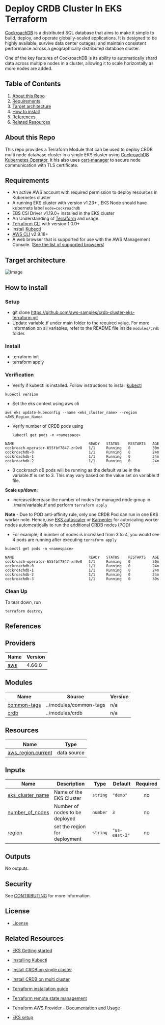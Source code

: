 # Deploy CRDB Cluster In EKS Terraform

[CockroachDB](https://www.cockroachlabs.com/docs/stable/) is a distributed SQL database that aims to make it simple to build, deploy, and operate globally-scaled applications. It is designed to be highly available, survive data center outages, and maintain consistent performance across a geographically distributed database cluster.

One of the key features of CockroachDB is its ability to automatically shard data across multiple nodes in a cluster, allowing it to scale horizontally as more nodes are added.  


## Table of Contents
1. [About this Repo](#about)
2. [Requirements](#requirements)
3. [Target architecture](#architecture)
4. [How to install](#install)
5.  [References](#references)
6. [Related Resources](#resources)


## About this Repo <a name="about"></a>
This repo provides a Terraform Module that can be used to deploy CRDB  multi node database cluster in a single EKS cluster using [CockroachDB Kubernetes Operator](https://github.com/cockroachdb/cockroach-operator). It his also uses [cert-manager](https://cert-manager.io/)  to secure node communication with TLS certificate.


## Requirements <a name="requirements"></a>

-   An active AWS account with required permission to deploy resources in Kubernetes cluster    
-   A running EKS cluster with version v1.23+ , EKS Node should have kubernets label `node=cockroachdb`    
-   EBS CSI Driver v1.19.0+ installed in the EKS cluster    
-   An Understanding of [Terraform](https://developer.hashicorp.com/terraform/docs) and usage.    
-   [Terraform CLI](https://learn.hashicorp.com/tutorials/terraform/install-cli) with version 1.0.0+    
-   Install [Kubectl](https://docs.aws.amazon.com/eks/latest/userguide/install-kubectl.htm)    
-   [AWS CLI](https://docs.aws.amazon.com/cli/latest/userguide/getting-started-install.html) v2.9.18+    
-   A web browser that is supported for use with the AWS Management Console. ([See the list of supported browsers](https://aws.amazon.com/premiumsupport/knowledge-center/browsers-management-console/))

## Target architecture <a name="architecture"></a>
![Image](https://vzm39wj0ik.execute-api.us-east-1.amazonaws.com/v1/contents/e22d81ab-b85c-4709-8579-4c9cdb4afdb6/images/054dc293-a331-4ef3-9d12-1659eef2f76f.png)

## How to install <a name="install"></a>

### Setup	

 - git clone   https://github.com/aws-samples/crdb-cluster-eks-terraform.git
 - Update variable.tf under main folder to the required value. For more information on all variables, refer to the README file inside `modules/crdb` folder. 

### Install 

 - terraform init 
 - terraform apply

### Verification

 - Verify if kubectl is installed. Follow instructions to install
   [kubectl](https://docs.aws.amazon.com/eks/latest/userguide/install-kubectl.html)
```
kubectl version
```
-   Set the eks context using aws cli
    

```
aws eks update-kubeconfig --name <eks_cluster_name> --region <AWS_Region_Name>
```

-   Verify number of CRDB pods using
    
    ```
    kubectl get pods -n <namespace>
    ```
    

```
NAME                                  READY   STATUS    RESTARTS   AGE
cockroach-operator-655fbf7847-zn9v8   1/1     Running   0          30m
cockroachdb-0                         1/1     Running   0          24m
cockroachdb-1                         1/1     Running   0          24m
cockroachdb-2                         1/1     Running   0          24m
```

-   3 cockroach dB pods will be running as the default value in the variable.tf is set to 3. This may vary based on the value set on variable.tf file.
    

**Scale up/down:**

-   Increase/decrease the number of nodes for managed node group in ./main/variable.tf and perform ```terraform apply ```

**Note** - Due to POD anti-affinity rule, only one CRDB Pod can run in one EKS worker note. Hence,use [EKS autoscaler](https://github.com/kubernetes/autoscaler/blob/master/cluster-autoscaler/cloudprovider/aws/README.md) or [Karpenter](https://karpenter.sh/docs/) for autoscaling worker nodes automcatically to run the additional CRDB nodes (POD)
    



-   For example, if number of nodes is increased from 3 to 4, you would see 4 pods are running after executing `terraform apply`
    


`kubectl get pods -n <namespace>`



    NAME                                  READY   STATUS    RESTARTS   AGE
    cockroach-operator-655fbf7847-zn9v8   1/1     Running   0          30m
    cockroachdb-0                         1/1     Running   0          24m
    cockroachdb-1                         1/1     Running   0          24m
    cockroachdb-2                         1/1     Running   0          24m
    cockroachdb-3                         1/1     Running   0          30s

### Clean Up
To tear down, run

```
terraform destroy
```

## References <a name="references"></a>

## Providers

| Name | Version |
|------|---------|
| <a name="provider_aws"></a> [aws](#provider\_aws) | 4.66.0 |

## Modules

| Name | Source | Version |
|------|--------|---------|
| <a name="module_common-tags"></a> [common-tags](#module\_common-tags) | ../modules/common-tags | n/a |
| <a name="module_crdb"></a> [crdb](#module\_crdb) | ../modules/crdb | n/a |

## Resources

| Name | Type |
|------|------|
| [aws_region.current](https://registry.terraform.io/providers/hashicorp/aws/latest/docs/data-sources/region) | data source |

## Inputs

| Name | Description | Type | Default | Required |
|------|-------------|------|---------|:--------:|
| <a name="input_eks_cluster_name"></a> [eks\_cluster\_name](#input\_eks\_cluster\_name) | Name of the EKS Cluster | `string` | `"demo"` | no |
| <a name="input_number_of_nodes"></a> [number\_of\_nodes](#input\_number\_of\_nodes) | Number of nodes to be deployed | `number` | `3` | no |
| <a name="input_region"></a> [region](#input\_region) | set the region for deployment | `string` | `"us-east-2"` | no |

## Outputs

No outputs.


## Security

See [CONTRIBUTING](CONTRIBUTING.md#security-issue-notifications) for more information.


## License

* [License](./LICENSE.txt)

## Related Resources <a name="resources"></a>

-   [EKS Getting started](https://docs.aws.amazon.com/eks/latest/userguide/getting-started.html)
    
-   [Installing Kubectl](https://docs.aws.amazon.com/eks/latest/userguide/install-kubectl.html)
    
-   [Install CRDB on single cluster](https://www.cockroachlabs.com/docs/dev/deploy-cockroachdb-with-kubernetes.html)
    
-   [Install CRDB on multi cluster](https://www.cockroachlabs.com/docs/dev/orchestrate-cockroachdb-with-kubernetes-multi-cluster.html)
    
-   [Terraform installation guide](https://learn.hashicorp.com/tutorials/terraform/install-cli)
    
-   [Terraform remote state management](https://www.terraform.io/language/settings/backends/configuration)
    
-   [Terraform AWS Provider - Documentation and Usage](https://registry.terraform.io/providers/hashicorp/aws/latest/docs)
    
-   [EKS setup](https://aws.amazon.com/premiumsupport/knowledge-center/eks-alb-ingress-controller-fargate/)